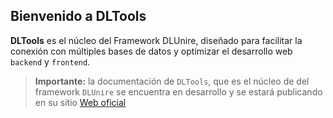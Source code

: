 ## Bienvenido a DLTools

**DLTools** es el núcleo del Framework DLUnire, diseñado para facilitar la conexión con múltiples bases de datos y optimizar el desarrollo web `backend` y `frontend`.

> **Importante:** la documentación de `DLTools`, que es el núcleo de del framework `DLUnire` se encuentra en desarrollo y se estará publicando en su sitio [Web oficial](https://dlunire.pro "Sitio Web oficial") 
